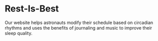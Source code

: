 # Rest-Is-Best
Our website helps astronauts modify their schedule based on circadian rhythms and uses the benefits of journaling and music to improve their sleep quality.
